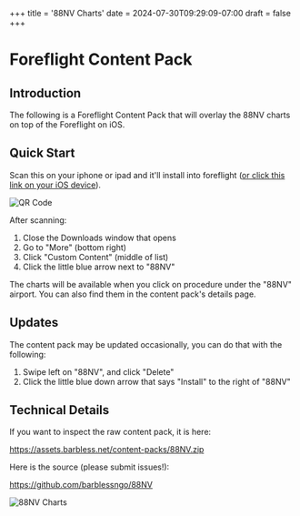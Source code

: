 +++
title = '88NV Charts'
date = 2024-07-30T09:29:09-07:00
draft = false
+++

# Foreflight Content Pack

## Introduction

The following is a Foreflight Content Pack that will overlay the 88NV charts on top of the Foreflight on iOS. 

## Quick Start

Scan this on your iphone or ipad and it'll install into foreflight ([or click this link on your iOS device](https://foreflight.com/content/?downloadURL=https://assets.barbless.net/content-packs/88NV.zip)).

![QR Code](/for-pilots/88nv/qr.png)

After scanning:

1) Close the Downloads window that opens
2) Go to "More" (bottom right)
3) Click "Custom Content" (middle of list)
4) Click the little blue arrow next to "88NV"

The charts will be available when you click on procedure under the "88NV" airport. You can also find them in the content pack's details page.

## Updates

The content pack may be updated occasionally, you can do that with the following: 

1) Swipe left on "88NV", and click "Delete"
2) Click the little blue down arrow that says "Install" to the right of "88NV"

## Technical Details

If you want to inspect the raw content pack, it is here:

https://assets.barbless.net/content-packs/88NV.zip

Here is the source (please submit issues!):

https://github.com/barblessngo/88NV


![88NV Charts](/for-pilots/88nv/88nv1.jpeg)

